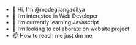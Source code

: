 - 👋 Hi, I’m @madegilangaditya
- 👀 I’m interested in Web Developer
- 🌱 I’m currently learning Javascript
- 💞️ I’m looking to collaborate on website project
- 📫 How to reach me just dm me

<!---
madegilangaditya/madegilangaditya is a ✨ special ✨ repository because its `README.md` (this file) appears on your GitHub profile.
You can click the Preview link to take a look at your changes.
--->
